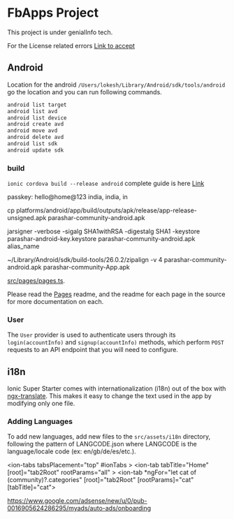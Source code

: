 # FbApps Project
This project is under genialInfo tech. 

For the License related errors 
[Link to accept](https://stackoverflow.com/questions/39760172/you-have-not-accepted-the-license-agreements-of-the-following-sdk-components/43003932#43003932)

## Android

Location for the android
 `/Users/lokesh/Library/Android/sdk/tools/android`
 go the location and you can run following commands.

```bash
android list target
android list avd
android list device
android create avd
android move avd
android delete avd
android list sdk
android update sdk
```

### build

`ionic cordova build --release android`  complete guide is here [Link](https://ionicframework.com/docs/v1/guide/publishing.html)

passkey: hello@home@123
india, india, in


cp platforms/android/app/build/outputs/apk/release/app-release-unsigned.apk    parashar-community-android.apk

jarsigner -verbose -sigalg SHA1withRSA -digestalg SHA1 -keystore parashar-android-key.keystore parashar-community-android.apk alias_name


~/Library/Android/sdk/build-tools/26.0.2/zipalign -v 4 parashar-community-android.apk parashar-community-App.apk


[src/pages/pages.ts](https://github.com/ionic-team/starters/blob/master/ionic-angular/official/super/src/pages/pages.ts).

Please read the
[Pages](https://github.com/ionic-team/starters/tree/master/ionic-angular/official/super/src/pages)
readme, and the readme for each page in the source for more documentation on
each.


### User

The `User` provider is used to authenticate users through its
`login(accountInfo)` and `signup(accountInfo)` methods, which perform `POST`
requests to an API endpoint that you will need to configure.


## i18n

Ionic Super Starter comes with internationalization (i18n) out of the box with
[ngx-translate](https://github.com/ngx-translate/core). This makes it easy to
change the text used in the app by modifying only one file. 

### Adding Languages

To add new languages, add new files to the `src/assets/i18n` directory,
following the pattern of LANGCODE.json where LANGCODE is the language/locale
code (ex: en/gb/de/es/etc.).





<ion-tabs tabsPlacement="top"  #ionTabs >
  <ion-tab tabTitle="Home" [root]="tab2Root" rootParams="all" ></ion-tab>
  <ion-tab *ngFor="let cat of (community)?.categories"
    [root]="tab2Root" [rootParams]="cat" [tabTitle]="cat">
    </ion-tab>
</ion-tabs>



<script async src="//pagead2.googlesyndication.com/pagead/js/adsbygoogle.js"></script>
<script>
     (adsbygoogle = window.adsbygoogle || []).push({
          google_ad_client: "ca-pub-0016905624286295",
          enable_page_level_ads: true
     });
</script>


https://www.google.com/adsense/new/u/0/pub-0016905624286295/myads/auto-ads/onboarding
